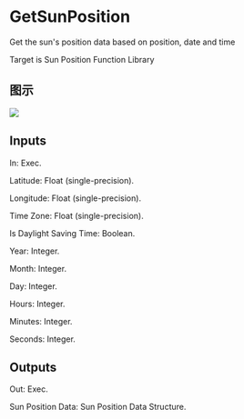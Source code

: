 # GetSunPosition

Get the sun's position data based on position, date and time

Target is Sun Position Function Library

## 图示

![]($-20221218-21060640.png)

## Inputs

In: Exec.

Latitude: Float (single-precision).

Longitude: Float (single-precision).

Time Zone: Float (single-precision).

Is Daylight Saving Time: Boolean.

Year: Integer.

Month: Integer.

Day: Integer.

Hours: Integer.

Minutes: Integer.

Seconds: Integer.  

## Outputs

Out: Exec.

Sun Position Data: Sun Position Data Structure.

